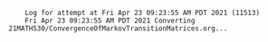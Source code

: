         Log for attempt at Fri Apr 23 09:23:55 AM PDT 2021 (11513)
        Fri Apr 23 09:23:55 AM PDT 2021 Converting 21MATH530/ConvergenceOfMarkovTransitionMatrices.org...
